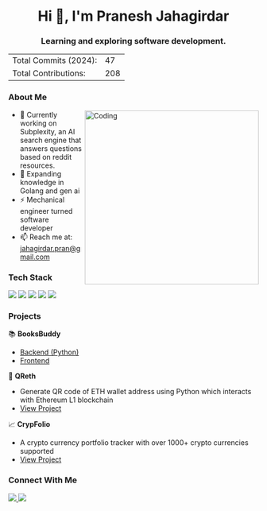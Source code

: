 <h1 align="center">Hi 👋, I'm Pranesh Jahagirdar</h1>
<h3 align="center">Learning and exploring software development.</h3>

<div align="center">
  <table>
    <tr>
      <td>Total Commits (2024):</td>
      <td>47</td>
    </tr>
    <tr>
      <td>Total Contributions:</td>
      <td>208</td>
    </tr>
  </table>
</div>

### About Me
<img align="right" alt="Coding" width="350" src="https://media2.giphy.com/media/v1.Y2lkPTc5MGI3NjExMjFlZDQ1MDRlNjA1NTM3MDk2ZjIwMjdmMGVkZjJjZmRiNmNkN2FkYiZjdD1n/qgQUggAC3Pfv687qPC/giphy.gif">

- 🔭 Currently working on Subplexity, an AI search engine that answers questions based on reddit resources.
- 🌱 Expanding knowledge in Golang and gen ai
- ⚡ Mechanical engineer turned software developer
- 📫 Reach me at: jahagirdar.pran@gmail.com

### Tech Stack
<div>
  <img src="https://img.shields.io/badge/PYTHON-3776AB?style=for-the-badge&logo=python&logoColor=white" />
  <img src="https://img.shields.io/badge/DJANGO-092E20?style=for-the-badge&logo=django&logoColor=white" />
  <img src="https://img.shields.io/badge/POSTGRESQL-316192?style=for-the-badge&logo=postgresql&logoColor=white" />
  <img src="https://img.shields.io/badge/C++-00599C?style=for-the-badge&logo=c%2B%2B&logoColor=white" />
  <img src="https://img.shields.io/badge/QT-41CD52?style=for-the-badge&logo=qt&logoColor=white" />

</div>

### Projects
📚 **BooksBuddy**
- [Backend (Python)](https://github.com/pranesh-j/booksbuddy-backend)
- [Frontend](https://github.com/pranesh-j/booksbuddy-frontend)

🔐 **QReth**
- Generate QR code of ETH wallet address using Python which interacts with Ethereum L1 blockchain
- [View Project](https://github.com/pranesh-j/QReth)

📈 **CrypFolio**
- A crypto currency portfolio tracker with over 1000+ crypto currencies supported
- [View Project](https://github.com/pranesh-j/CrypFolio)

### Connect With Me
<div>
  <a href="https://linkedin.com/in/pranesh-jahagirdar">
    <img src="https://img.shields.io/badge/LinkedIn-0077B5?style=for-the-badge&logo=linkedin&logoColor=white" />
  </a>
  <a href="https://www.youtube.com/@techbaiter">
    <img src="https://img.shields.io/badge/YouTube-FF0000?style=for-the-badge&logo=youtube&logoColor=white" />
  </a>
</div>
